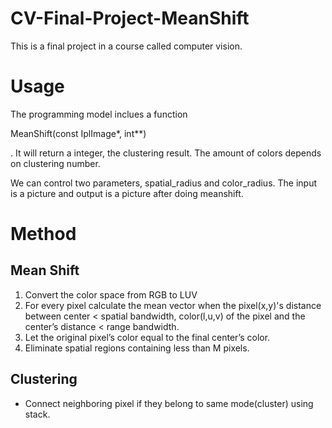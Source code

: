 # CV-Final-Project-MeanShift 
This is a final project in a course called computer vision.
# Usage #
The programming model inclues a function <p>MeanShift(const IplImage*, int**)</p>. It will return a integer, the clustering result. The amount of colors depends on clustering number.

We can control two parameters, spatial_radius and color_radius. The input is a picture and output is a picture after doing meanshift.
# Method #
## Mean Shift ##
1. Convert the color space from RGB to LUV
2. For every pixel calculate the mean vector when the pixel(x,y)'s distance between center < spatial bandwidth, color(l,u,v) of the pixel and the center’s distance < range bandwidth.
3. Let the original pixel’s color equal to the final center’s color.
4. Eliminate spatial regions containing less than M pixels.
## Clustering ##
- Connect neighboring pixel if they belong to same mode(cluster) using stack.



